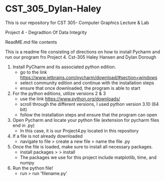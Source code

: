 # CST_305_Dylan-Haley
This is our repository for CST 305- Computer Graphics Lecture &amp; Lab


Project 4 - Degradtion Of Data Integrity

ReadME.md file contents 

This is a readme file consisting of directions on how to install Pycharm and run our program fro Project 4.
Cst-305 Haley Hansen and Dylan Dorough 

1. Install PyCharm and its associated python edition.
   - go to the link https://www.jetbrains.com/pycharm/download/#section=windows
   - select community edition and continue with the installation steps
   - ensure that once downloaded, the program is able to start
2. For the python editions, utilize versions 2 & 3
   - use the link https://www.python.org/downloads/
   - scroll through the different versions, I used python version 3.10 (64 bit) 
   - follow the installation steps and ensure that the program can open
3. Open Pycharm and locate your python file (extension for pycharm files end in .py)
   - In this case, it is our Project4.py located in this repository
4. If a file is not already downloaded
   - navigate to file > create a new file > name the file <filename>.py
5. Once the file is loaded, make sure to install all necessary packages.
   - install packages > <package name> > install
   - The packages we use for this project include matplotlib, time, and numpy
6. Run the python file!
   - run > run 'filename.py'
  

